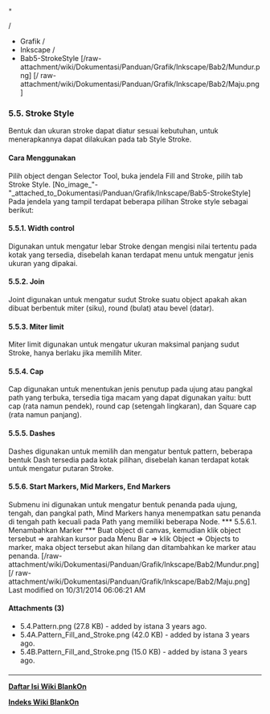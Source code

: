 

    *









  /


  * Grafik  /
  * Inkscape  /
  * Bab5-StrokeStyle
[/raw-attachment/wiki/Dokumentasi/Panduan/Grafik/Inkscape/Bab2/Mundur.png] [/
raw-attachment/wiki/Dokumentasi/Panduan/Grafik/Inkscape/Bab2/Maju.png]
### 5.5. Stroke Style
Bentuk dan ukuran stroke dapat diatur sesuai kebutuhan, untuk menerapkannya
dapat dilakukan pada tab Style Stroke.
#### Cara Menggunakan
Pilih object dengan Selector Tool, buka jendela Fill and Stroke, pilih tab
Stroke Style.
[No_image_"-"_attached_to_Dokumentasi/Panduan/Grafik/Inkscape/Bab5-StrokeStyle]
Pada jendela yang tampil terdapat beberapa pilihan Stroke style sebagai
berikut:
#### 5.5.1. Width control
Digunakan untuk mengatur lebar Stroke dengan mengisi nilai tertentu pada kotak
yang tersedia, disebelah kanan terdapat menu untuk mengatur jenis ukuran yang
dipakai.
#### 5.5.2. Join
Joint digunakan untuk mengatur sudut Stroke suatu object apakah akan dibuat
berbentuk miter (siku), round (bulat) atau bevel (datar).
#### 5.5.3. Miter limit
Miter limit digunakan untuk mengatur ukuran maksimal panjang sudut Stroke,
hanya berlaku jika memilih Miter.
#### 5.5.4. Cap
Cap digunakan untuk menentukan jenis penutup pada ujung atau pangkal path yang
terbuka, tersedia tiga macam yang dapat digunakan yaitu: butt cap (rata namun
pendek), round cap (setengah lingkaran), dan Square cap (rata namun panjang).
#### 5.5.5. Dashes
Dashes digunakan untuk memilih dan mengatur bentuk pattern, beberapa bentuk
Dash tersedia pada kotak pilihan, disebelah kanan terdapat kotak untuk mengatur
putaran Stroke.
#### 5.5.6. Start Markers, Mid Markers, End Markers
Submenu ini digunakan untuk mengatur bentuk penanda pada ujung, tengah, dan
pangkal path, Mind Markers hanya menempatkan satu penanda di tengah path
kecuali pada Path yang memiliki beberapa Node.
*** 5.5.6.1. Menambahkan Marker ***
Buat object di canvas, kemudian klik object tersebut => arahkan kursor pada
Menu Bar => klik Object => Objects to marker, maka object tersebut akan hilang
dan ditambahkan ke marker atau penanda.
[/raw-attachment/wiki/Dokumentasi/Panduan/Grafik/Inkscape/Bab2/Mundur.png] [/
raw-attachment/wiki/Dokumentasi/Panduan/Grafik/Inkscape/Bab2/Maju.png]
Last modified on 10/31/2014 06:06:21 AM
#### Attachments (3)
  * 5.4.Pattern.png​ (27.8 KB) - added by istana 3 years ago.
  * 5.4A.Pattern_Fill_and_Stroke.png​ (42.0 KB) - added by istana 3 years
      ago.
  * 5.4B.Pattern_Fill_and_Stroke.png​ (15.0 KB) - added by istana 3 years
      ago.
#### 
    
 
 
 
 
 
---
[**Daftar Isi Wiki BlankOn**](/DaftarIsi/README.md)
 
[**Indeks Wiki BlankOn**](/Indeks.md)
